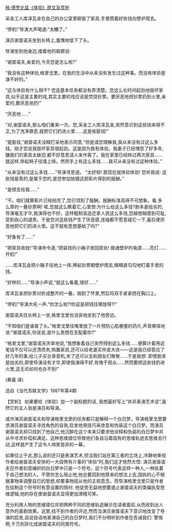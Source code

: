 [格·德罗比兹《体验》原文及赏析](https://www.vrrw.net/wx/15584.html)

采金工人库泽瓦金在自己的办公室里砸毁了家具,手里攒着好些钱向壁炉爬去。

“停机!”导演大声喝道:“太糟了。”

演员谢苗诺夫坐到长椅上,羞愧地低下了头。

导演坐到他身边,搂着他的肩膀说:

“谢苗诺夫,亲爱的,今天您是怎么啦?”

“我没有这种体验,格里戈里。在我的生活中从来没有发生过这种事。而没有体验是演不好的。”

“这与体验有什么相干? 您连基本任务都没有弄清楚。您这么长时间起劲地毁坏家具,似乎这是主要的戏,其实主要的戏应该是焚烧钞票。要厌恶地把钞票扔到火里,亲爱的,要厌恶地扔!”

“厌恶地……”

“对,谢苗诺夫,那么咱们重来一次。您,采金工人库泽瓦金,突然意识到这些钱来得不正,为了洗净罪恶,就把它们扔进火里……这是些脏钱!”

“是脏钱,”谢苗诺夫没精打采地表示同意,“但是请您理解我,我从来没有过这么多钱。刚才您说我毁坏家具很起劲。这是因为我有体验。我妻子已经埋怨了好多年,嫌我们的家具太破旧,都不好意思请人来作客了。我在家里已经摔过两次家具……就这样,举起椅子往墙上摔。然而手上有这么多钱……我可从来没有过这种体验。”

“从来没有过这么多钱……”导演寻思道。 “太好啦! 那现在就体验体验! 您听我说: 这些钱是真的,是属于您的,是您参加拍摄这部影片得到的报酬。”

“是预支给我……”

“不。咱们就算影片已经拍完了,您已领到了报酬。报酬标准高得不可想象。看,多么厚的一叠钞票啊! 喏,您就这么瞧着它,心里想:为什么给这么多钱?剧本是拙劣的,导演毫无才华,我演得也不好。这样粗制滥造还拿人民这么多钱,您越想越感到可耻,受到良心的谴责。于是您对这些钱产生了厌恶感,连碰都不愿意碰它一下,最后便厌恶地把它们扔进火里。这不就有思想基础了吗?”

“好象有了……”

“把家具收拢!”导演命令道,“把装钱的小箱子放回原处! 接通壁炉的电源……亮灯……开机!”

……库泽瓦金把小箱子往地上一摔,捧起钞票朝壁炉爬去,眼睛直勾勾地盯着手里的钱。

“好样的……”导演小声说,“就这么看着,很好……”

库泽瓦金把钞票对折成整齐的一叠。揣到了怀里,然后将双手紧紧捂在胸口上。

“停机!”导演大吼一声,“你怎么啦?!你这是把钱往哪放呀?!”

谢苗诺夫往长椅上一坐,格里戈里也沮丧地坐到了他旁边。

“不知咱们是谁昏了头。”格里戈里往嘴里放了一片预防心肌梗塞的药片,声音嘶哑地说:“谢苗诺夫,你说说,是什么思想在支配着你?”

“格里戈里,”谢苗诺夫庆幸地说,“我想象着自己突然得到这么多钱……便算计着用这笔钱不仅可以还清债务,购置家具,还可以给老婆买件皮大衣——这是我已经答应了好几年的事,给儿子买台录音机,末了还可以去和朋友们聚聚……于是我想: 即使剧本是拙劣的,即使导演没有才华,即使我演得不好,有愧于观众……然而要把这些钱扔进火里,这无论如何也办不到!”

(黄晨 译)

选自《当代苏联文学》1987年第4期



【赏析】 如果要给《体验》加一个副标题的话, 我想最好写上“并非表演艺术谈”,虽然它的主人翁是演员和导演。

或许演员谢苗诺夫和导演格里戈里的任务都只是解释一个白日梦。导演格里戈里要求演员谢苗诺夫寻找角色的自我,启发他用技巧来改变和伪装这个白日梦。而演员谢苗诺夫却只找到了他自己,他沉醉在这个本来只要求他诠释和伪装的白日梦中并从中寻求补偿和满足。这种思维错位导致他们各自沿着固有的思维轨迹去思维去行动,这样就产生了这令人啼笑皆非的一幕。

如果仅止于此,那么说的还只是表演艺术,但当我们站在第三者的立场上,冷静地审视作者给谢苗诺夫安排的一大段煞有介事的“体验”时,我们这才恍然大悟: 演员谢苗诺夫在作者刻意编织的白日梦中只是一个符号。这个符号代表这样一种人,一种执着于自己想法的人。不管你怎么阻止他,他总要回到他原来的想法上去,固执的心不根据事物来调整自已的思想,却要事物屈从他的主观意念。而导演格里戈里只是作者在绘制这个符号时有意设置的陪衬: 他徒劳无益地想要遏止谢苗诺夫的类偏执型思维逻辑,他的存在使谢苗诺夫显得更加滑稽可笑。

充分利用人物的思维错位并把两种不同的思维轨迹展示在读者面前,从而收到出人意外的喜剧效果。这里,找不到作者的评述,然而当演员谢苗诺夫下意识地改变了导演的启发,自说自话地表演自己的白日梦时,我们不分明听到作者在告诫我们: 警惕啊,千万别异化成谢苗诺夫的同类符号。

